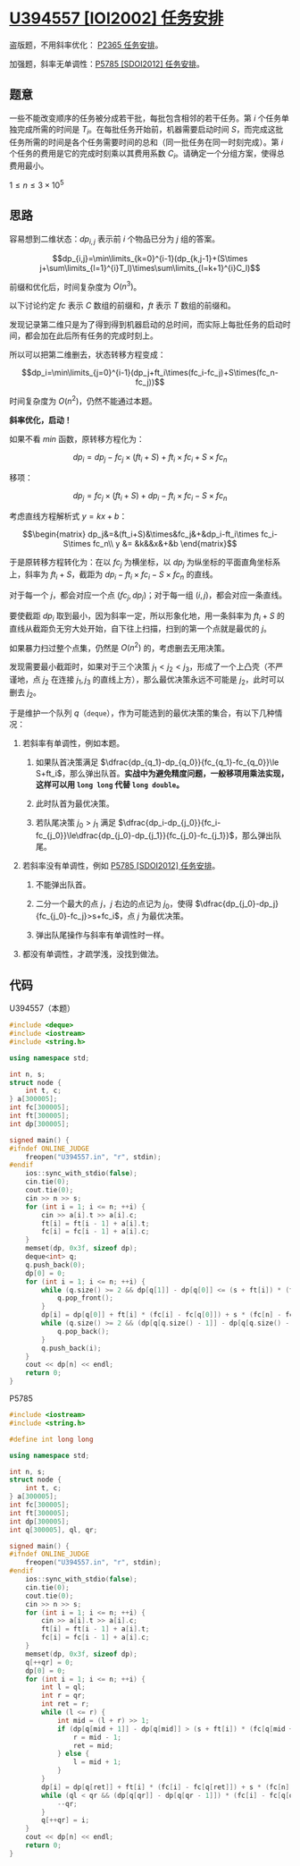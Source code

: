 # [U394557 [IOI2002] 任务安排](https://www.luogu.com.cn/problem/U394557)

盗版题，不用斜率优化： [P2365 任务安排](https://www.luogu.com.cn/problem/P2365)。

加强题，斜率无单调性：[P5785 [SDOI2012] 任务安排](https://www.luogu.com.cn/problem/P5785)。

## 题意

一些不能改变顺序的任务被分成若干批，每批包含相邻的若干任务。第 $i$ 个任务单独完成所需的时间是 $T_i$。在每批任务开始前，机器需要启动时间 $S$，而完成这批任务所需的时间是各个任务需要时间的总和（同一批任务在同一时刻完成）。第 $i$ 个任务的费用是它的完成时刻乘以其费用系数 $C_i$。请确定一个分组方案，使得总费用最小。

$1\le n\le 3\times10^5$

## 思路

容易想到二维状态：$dp_{i,j}$ 表示前 $i$ 个物品已分为 $j$ 组的答案。

$$dp_{i,j}=\min\limits_{k=0}^{i-1}(dp_{k,j-1}+(S\times j+\sum\limits_{l=1}^{i}T_l)\times\sum\limits_{l=k+1}^{i}C_l)$$

前缀和优化后，时间复杂度为 $O(n^3)$。

以下讨论约定 $fc$ 表示 $C$ 数组的前缀和，$ft$ 表示 $T$ 数组的前缀和。

发现记录第二维只是为了得到得到机器启动的总时间，而实际上每批任务的启动时间，都会加在此后所有任务的完成时刻上。

所以可以把第二维删去，状态转移方程变成：

$$dp_i=\min\limits_{j=0}^{i-1}(dp_j+ft_i\times(fc_i-fc_j)+S\times(fc_n-fc_j))$$

时间复杂度为 $O(n^2)$，仍然不能通过本题。

**斜率优化，启动！**

如果不看 $min$ 函数，原转移方程化为：

$$dp_i=dp_j-fc_j\times(ft_i+S)+ft_i\times fc_i+S\times fc_n$$

移项：

$$dp_j=fc_j\times(ft_i+S)+dp_i-ft_i\times fc_i-S\times fc_n$$

考虑直线方程解析式 $y=kx+b$：

$$\begin{matrix}
dp_j&=&(ft_i+S)&\times&fc_j&+&dp_i-ft_i\times fc_i-S\times fc_n\\
y &= &k&&x&+&b
\end{matrix}$$

于是原转移方程转化为：在以 $fc_j$ 为横坐标，以 $dp_j$ 为纵坐标的平面直角坐标系上，斜率为 $ft_i+S$，截距为 $dp_i-ft_i\times fc_i-S\times fc_n$ 的直线。

对于每一个 $j$，都会对应一个点 $(fc_j,dp_j)$；对于每一组 $(i,j)$，都会对应一条直线。

要使截距 $dp_i$ 取到最小，因为斜率一定，所以形象化地，用一条斜率为 $ft_i+S$ 的直线从截距负无穷大处开始，自下往上扫描，扫到的第一个点就是最优的 $j$。

如果暴力扫过整个点集，仍然是 $O(n^2)$ 的，考虑删去无用决策。

发现需要最小截距时，如果对于三个决策 $j_1<j_2<j_3$，形成了一个上凸壳（不严谨地，点 $j_2$ 在连接 $j_1,j_3$ 的直线上方），那么最优决策永远不可能是 $j_2$，此时可以删去 $j_2$。

于是维护一个队列 $q$（`deque`），作为可能选到的最优决策的集合，有以下几种情况： 

1. 若斜率有单调性，例如本题。

    1. 如果队首决策满足 $\dfrac{dp_{q_1}-dp_{q_0}}{fc_{q_1}-fc_{q_0}}\le S+ft_i$，那么弹出队首。**实战中为避免精度问题，一般移项用乘法实现，这样可以用 `long long` 代替 `long double`。**

    2. 此时队首为最优决策。

    3. 若队尾决策 $j_0>j_1$ 满足 $\dfrac{dp_i-dp_{j_0}}{fc_i-fc_{j_0}}\le\dfrac{dp_{j_0}-dp_{j_1}}{fc_{j_0}-fc_{j_1}}$，那么弹出队尾。

2. 若斜率没有单调性，例如 [P5785 [SDOI2012] 任务安排](https://www.luogu.com.cn/problem/P5785)。

    1. 不能弹出队首。

    2. 二分一个最大的点 $j$，$j$ 右边的点记为 $j_0$，使得 $\dfrac{dp_{j_0}-dp_j}{fc_{j_0}-fc_j}>s+fc_i$，点 $j$ 为最优决策。

    3. 弹出队尾操作与斜率有单调性时一样。

3. 都没有单调性，才疏学浅，没找到做法。

## 代码

U394557（本题）

```cpp
#include <deque>
#include <iostream>
#include <string.h>

using namespace std;

int n, s;
struct node {
    int t, c;
} a[300005];
int fc[300005];
int ft[300005];
int dp[300005];

signed main() {
#ifndef ONLINE_JUDGE
    freopen("U394557.in", "r", stdin);
#endif
    ios::sync_with_stdio(false);
    cin.tie(0);
    cout.tie(0);
    cin >> n >> s;
    for (int i = 1; i <= n; ++i) {
        cin >> a[i].t >> a[i].c;
        ft[i] = ft[i - 1] + a[i].t;
        fc[i] = fc[i - 1] + a[i].c;
    }
    memset(dp, 0x3f, sizeof dp);
    deque<int> q;
    q.push_back(0);
    dp[0] = 0;
    for (int i = 1; i <= n; ++i) {
        while (q.size() >= 2 && dp[q[1]] - dp[q[0]] <= (s + ft[i]) * (fc[q[1]] - fc[q[0]])) {
            q.pop_front();
        }
        dp[i] = dp[q[0]] + ft[i] * (fc[i] - fc[q[0]]) + s * (fc[n] - fc[q[0]]);
        while (q.size() >= 2 && (dp[q[q.size() - 1]] - dp[q[q.size() - 2]]) * (fc[i] - fc[q[q.size() - 1]]) >= (dp[i] - dp[q[q.size() - 1]]) * (fc[q[q.size() - 1]] - fc[q[q.size() - 2]])) {
            q.pop_back();
        }
        q.push_back(i);
    }
    cout << dp[n] << endl;
    return 0;
}
```

P5785

```cpp
#include <iostream>
#include <string.h>

#define int long long

using namespace std;

int n, s;
struct node {
    int t, c;
} a[300005];
int fc[300005];
int ft[300005];
int dp[300005];
int q[300005], ql, qr;

signed main() {
#ifndef ONLINE_JUDGE
    freopen("U394557.in", "r", stdin);
#endif
    ios::sync_with_stdio(false);
    cin.tie(0);
    cout.tie(0);
    cin >> n >> s;
    for (int i = 1; i <= n; ++i) {
        cin >> a[i].t >> a[i].c;
        ft[i] = ft[i - 1] + a[i].t;
        fc[i] = fc[i - 1] + a[i].c;
    }
    memset(dp, 0x3f, sizeof dp);
    q[++qr] = 0;
    dp[0] = 0;
    for (int i = 1; i <= n; ++i) {
        int l = ql;
        int r = qr;
        int ret = r;
        while (l <= r) {
            int mid = (l + r) >> 1;
            if (dp[q[mid + 1]] - dp[q[mid]] > (s + ft[i]) * (fc[q[mid + 1]] - fc[q[mid]])) {
                r = mid - 1;
                ret = mid;
            } else {
                l = mid + 1;
            }
        }
        dp[i] = dp[q[ret]] + ft[i] * (fc[i] - fc[q[ret]]) + s * (fc[n] - fc[q[ret]]);
        while (ql < qr && (dp[q[qr]] - dp[q[qr - 1]]) * (fc[i] - fc[q[qr]]) >= (dp[i] - dp[q[qr]]) * (fc[q[qr]] - fc[q[qr - 1]])) {
            --qr;
        }
        q[++qr] = i;
    }
    cout << dp[n] << endl;
    return 0;
}
```